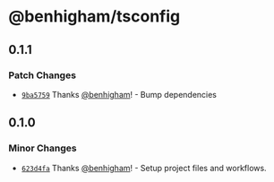 # @benhigham/tsconfig

## 0.1.1

### Patch Changes

- [`9ba5759`](https://github.com/benhigham/tsconfig/commit/9ba57593f4e22b2361473185f5939f0aa02cf16e) Thanks [@benhigham](https://github.com/benhigham)! - Bump dependencies

## 0.1.0

### Minor Changes

- [`623d4fa`](https://github.com/benhigham/tsconfig/commit/623d4fa77c7eb0e379c4ee3c4ce50114e99cb182) Thanks [@benhigham](https://github.com/benhigham)! - Setup project files and workflows.
